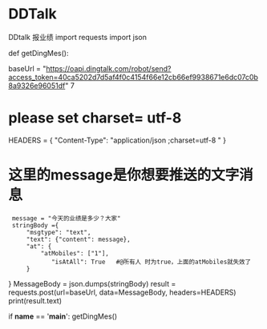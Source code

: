 # DDTalk
DDtalk 报业绩
import requests
import json

def getDingMes():

baseUrl = "https://oapi.dingtalk.com/robot/send?access_token=40ca5202d7d5af4f0c4154f66e12cb66ef9938671e6dc07c0b8a9326e96051df"
 7 
# please set charset= utf-8
HEADERS = {
    "Content-Type": "application/json ;charset=utf-8 "
     }
 
 # 这里的message是你想要推送的文字消息
     message = "今天的业绩是多少？大家"
     stringBody ={
         "msgtype": "text",
         "text": {"content": message},
         "at": {
             "atMobiles": ["1"],
                "isAtAll": True   #@所有人 时为true，上面的atMobiles就失效了
         }
  }
  MessageBody = json.dumps(stringBody)
     result = requests.post(url=baseUrl, data=MessageBody, headers=HEADERS)
     print(result.text)
 
 if __name__ == '__main__':
    getDingMes()
